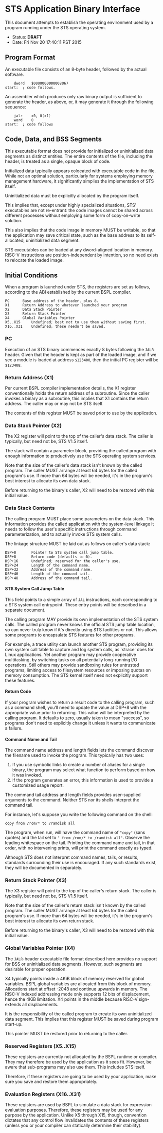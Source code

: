 # STS Application Binary Interface

This document attempts to establish the operating environment
used by a program running under the STS operating system.

* Status: **DRAFT**
* Date: Fri Nov 20 17:40:11 PST 2015

## Program Format

An executable file consists of an 8-byte header,
followed by the actual software.

		dword	$0000000000008067
	start:	; code follows.

An assembler which produces only raw binary output
is sufficient to generate the header, as above,
or, it may generate it through the following sequence:

		jalr	x0, 0(x1)
		word	0
	start:	; code follows

## Code, Data, and BSS Segments

This executable format
does not provide
for initialized or uninitialized
data segments as distinct entities.
The entire contents of the file,
including the header,
is treated as a single, opaque block of code.

Initialized data typically appears
colocated with executable code
in the file.
While not an optimal solution,
particularly for systems employing memory management hardware,
it significantly simplies the implementation
of STS itself.

Uninitialized data
must be explicitly allocated
by the program itself.

This implies that,
except under highly specialized situations,
STS' executables are not re-entrant:
the code images cannot be shared
across different processes
without employing some form of copy-on-write solution.

This also implies
that the code image in memory
MUST
be writable,
so that the application may save critical state,
such as the base address to its self-allocated, uninitialized data segment.

STS executables can be loaded at any dword-aligned location in memory.
RISC-V instructions are position-independent by intention,
so no need exists to relocate the loaded image.

## Initial Conditions

When a program is launched under STS, the registers are set
as follows, according to the ABI established by the current
BSPL compiler.

	PC		Base address of the header, plus 8.
	X1		Return Address to whatever launched your program
	X2		Data Stack Pointer
	X3		Return Stack Pointer
	X4		Global Variables Pointer
	X5..X15		Undefined; best not to use them without saving first.
	X16..X31	Undefined; these needn't be saved.

### PC

Execution of an STS binary commences
exactly 8 bytes following the `JALR` header.
Given that the header is kept as part of the loaded image,
and if we see a module is loaded at address `$123400`,
then the initial PC register will be `$123408`.

### Return Address (X1)

Per current BSPL compiler implementation details,
the X1 register conventionally holds the return address of a subroutine.
Since the caller invokes a binary as a subroutine,
this implies that X1 contains the return address.
The caller may or may not be STS itself.

The contents of this register MUST be saved
prior to use by the application.

### Data Stack Pointer (X2)

The X2 register will point
to the top of the caller's data stack.
The caller is typically, but need not be, STS V1.5 itself.

The stack will contain a parameter block,
providing the called program with enough information
to productively use the STS operating system services.

Note that the size of the caller's data stack isn't known
by the called program.
The caller MUST arrange at least 64 bytes for the called program's use.
If more than 64 bytes will be needed,
it's in the program's best interest
to allocate its own data stack.

Before returning to the binary's caller,
X2 will need to be restored with this initial value.


### Data Stack Contents

The calling program MUST place some parameters on the data stack.
This information provides the called application
with the system-level linkage it needs to
follow the user's specific instructions through command parameterization,
and to actually invoke STS system calls.

The linkage structure MUST be laid out as follows on caller's data stack:

	DSP+0		Pointer to STS system call jump table.
	DSP+8		Return code (defaults to 0).
	DSP+16		Undefined; reserved for the caller's use.
	DSP+24		Length of the command name.
	DSP+32		Address of the command name.
	DSP+40		Length of the command tail.
	DSP+48		Address of the command tail.

#### STS System Call Jump Table

This field points to a simple array of `JAL` instructions,
each corresponding to a STS system call entrypoint.
These entry points will be described in a separate document.

The calling program MAY provide its own implementation
of the STS system calls.
The called program never knows the official STS jump table location,
so can never truly know if it's directly using STS facilities or not.
This allows some programs to encapsulate STS features for other programs.

For example, a trace utility can launch another STS program,
providing its own system call table to capture and log system calls,
as `strace' does for Linux applications.
Yet another program may provide cooperative multitasking,
by switching tasks on all potentially long-running I/O operations.
Still others may provide sandboxing rules for untrusted programs,
limiting access to filesystem resources
or imposing quotas on memory consumption.
The STS kernel itself need not explicitly support these features.

#### Return Code

If your program wishes
to return a result code
to the calling program,
such as a command shell,
you'll need
to update the value
at DSP+8 with
the appropriate value
prior to returning.
This value will be interpreted by the calling program.
It defaults to zero,
usually taken to mean "success",
so programs don't need to explicitly change it
unless it wants to communicate a failure.

#### Command Name and Tail

The command name address and length fields
lets the command discover the filename used to invoke the program.
This typically has two uses:

1.  If you use symbolic links to create a number of aliases for a single binary, the program may select what function to perform based on how it was invoked.
2.  If the program generates an error, this information is used to provide a customized usage report.

The command tail address and length fields
provides user-supplied arguments to the command.
Neither STS nor its shells interpret the command tail.

For instance, let's suppose you write the following command on the shell:

	copy from /rom/* to /ramdisk all

The program, when run, will have the command name of `"copy"` (sans quotes)
and the tail set to `" from /rom/* to /ramdisk all"`.
Observe the leading whitespace on the tail.
Printing the command name and tail, in that order,
with no intervening prints, will print the command exactly as typed.

Although STS does not interpret command names, tails, or results,
standards surrounding their use is encouraged.
If any such standards exist, they will be documented in separately.

### Return Stack Pointer (X3)
The X3 register will point
to the top of the caller's return stack.
The caller is typically, but need not be, STS V1.5 itself.

Note that the size of the caller's return stack isn't known
by the called program.
The caller MUST arrange at least 64 bytes for the called program's use.
If more than 64 bytes will be needed,
it's in the program's best interest
to allocate its own return stack.

Before returning to the binary's caller,
X3 will need to be restored with this initial value.

### Global Variables Pointer (X4)
The `JALR`-header executable file format described here
provides no support for BSS or uninitialized data segments.
However, such segments are desirable for proper operation.

X4 typically points inside a 4KiB block of memory reserved
for global variables.
BSPL global variables are allocated from this block of memory.
Allocations start at offset -2048 and continue upwards in memory.
The RISC-V indexed addressing mode only supports 12 bits of displacement,
hence the 4KiB limitation.
X4 points in the middle because RISC-V sign-extends all displacements.

It is the responsibility of the called program to create its own
uninitialized data segment.
This implies that this register MUST be saved during program start-up.

This pointer MUST be restored prior to returning to the caller.

### Reserved Registers (X5..X15)

These registers are currently not allocated by the BSPL runtime
or compiler.  They may therefore be used by the application as it sees fit.
However, be aware that sub-programs may also use them.
This includes STS itself.

Therefore, if these registers are going to be used by your application,
make sure you save and restore them appropriately.

### Evaluation Registers (X16..X31)

These registers are used by BSPL to simulate a data stack for expression evaluation purposes.
Therefore, these registers may be used for any purpose by the application.
Unlike X5 through X15, though,
convention dictates that any control flow
invalidates the contents of these registers
(unless you or your compiler can statically determine their stability).

